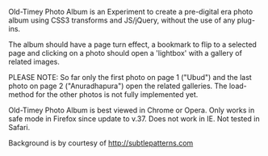 Old-Timey Photo Album is an Experiment to create a pre-digital era photo album using CSS3 transforms and JS/jQuery, without the use of any plug-ins.

The album should have a page turn effect, a bookmark to flip to a selected page and clicking on a photo should open 
a 'lightbox' with a gallery of related images. 
           
PLEASE NOTE:
So far only the first photo on page 1 ("Ubud") and the last photo on page 2 ("Anuradhapura") open the related galleries.
The load-method for the other photos is not fully implemented yet.
                
Old-Timey Photo Album is best viewed in Chrome or Opera. Only works in safe mode in Firefox since update to v.37.
Does not work in IE. Not tested in Safari. 
                
Background is by courtesy of http://subtlepatterns.com <br> 
